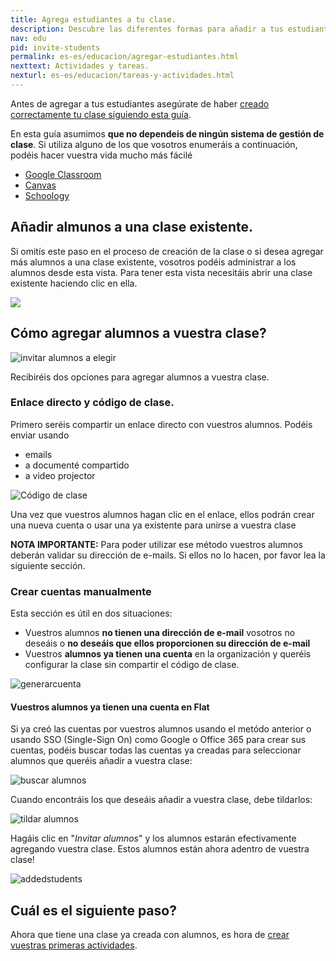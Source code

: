 ```yaml
---
title: Agrega estudiantes a tu clase.
description: Descubre las diferentes formas para añadir a tus estudiantes a tu clase en Flat para Educación. 
nav: edu
pid: invite-students
permalink: es-es/educacion/agregar-estudiantes.html
nexttext: Actividades y tareas.
nexturl: es-es/educacion/tareas-y-actividades.html
---
```


Antes de agregar a tus estudiantes asegúrate de haber [creado correctamente tu clase siguiendo esta guía](/help/es-es/educacion/crear-una-nueva-clase.html).

En esta guía asumimos **que no dependeis de ningún sistema de gestión de clase**. Si utiliza alguno de los que vosotros enumeráis a continuación, podéis hacer vuestra vida mucho más fácilé
* [Google Classroom](/help/en/education/google-classroom/)
* [Canvas](/help/en/education/canvas-lms/)
* [Schoology](/help/en/education/schoology/)

## Añadir almunos a una clase existente.

Si omitís este paso en el proceso de creación de la clase o si desea agregar más alumnos a una clase existente, vosotros podéis administrar a los alumnos desde esta vista. Para tener esta vista necesitáis abrir una clase existente haciendo clic en ella.


![](/help/assets/img/edu/class-people-tab-empty.png)

## Cómo agregar alumnos a vuestra clase?

![invitar alumnos a elegir](/help/assets/img/edu/class-add-people-manual.png)

Recibiréis dos opciones para agregar alumnos a vuestra clase.

### Enlace directo y código de clase.

Primero seréis compartir un enlace directo con vuestros alumnos. Podéis enviar usando
* emails
* a documenté compartido
* a video projector

![Código de clase](/help/assets/img/edu/class-code.png)

Una vez que vuestros alumnos hagan clic en el enlace, ellos podrán crear una nueva cuenta o usar una ya existente para unirse a vuestra clase

**NOTA IMPORTANTE:** Para poder utilizar ese método vuestros alumnos deberán validar su dirección de e-mails. Si ellos no lo hacen, por favor lea la siguiente sección.
 

### Crear cuentas manualmente

Esta sección es útil en dos situaciones:

* Vuestros alumnos **no tienen una dirección de e-mail** vosotros no deseáis o **no deseáis que ellos proporcionen su dirección de e-mail**
* Vuestros **alumnos ya tienen una cuenta** en la organización y queréis configurar la clase sin compartir el código de clase.

![generarcuenta](/help/assets/img/edu/class-create-account.png)

#### **Vuestros alumnos ya tienen una cuenta en Flat**

Si ya creó las cuentas por vuestros alumnos usando el metódo anterior o usando SSO (Single-Sign On) como Google o Office 365 para crear sus cuentas, podéis buscar todas las cuentas ya creadas para seleccionar alumnos que queréis añadir a vuestra clase:

![buscar alumnos](/help/assets/img/edu/class-add-existing-search.png)

Cuando encontráis los que deseáis añadir a vuestra clase, debe tildarlos: 

![tildar alumnos](/help/assets/img/edu/class-add-people-select-list.png)

Hagáis clic en "*Invitar alumnos*" y los alumnos estarán efectivamente agregando vuestra clase. Estos alumnos están ahora adentro de vuestra clase!

![addedstudents](/help/assets/img/edu/class-added-people.png)

## Cuál es el siguiente paso?

Ahora que tiene una clase ya creada con alumnos, es hora de [crear vuestras primeras actividades](/help/en/education/assignments-activities.html).
